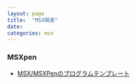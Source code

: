 ```yaml
---
layout: page
title:  "MSX関連"
date:   
categories: msx
---
```


### MSXpen

- [MSX/MSXPenのプログラムテンプレート](2024-05-07-msxpen-template.html)
